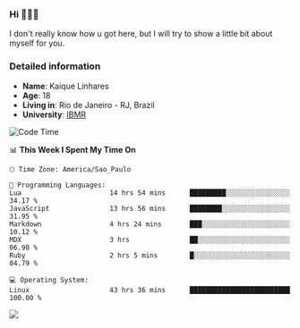 ### Hi 🙋🏽‍♂️

I don't really know how u got here, but I will try to show a little bit about myself for you.

### Detailed information

* **Name**: Kaique Linhares
* **Age**: 18
* **Living in**: Rio  de Janeiro - RJ, Brazil
* **University**: [IBMR](https://www.ibmr.br/)

<!--START_SECTION:waka-->
![Code Time](http://img.shields.io/badge/Code%20Time-561%20hrs%2027%20mins-blue)

📊 **This Week I Spent My Time On** 

```text
🕑︎ Time Zone: America/Sao_Paulo

💬 Programming Languages: 
Lua                      14 hrs 54 mins      █████████░░░░░░░░░░░░░░░░   34.17 % 
JavaScript               13 hrs 56 mins      ████████░░░░░░░░░░░░░░░░░   31.95 % 
Markdown                 4 hrs 24 mins       ███░░░░░░░░░░░░░░░░░░░░░░   10.12 % 
MDX                      3 hrs               ██░░░░░░░░░░░░░░░░░░░░░░░   06.90 % 
Ruby                     2 hrs 5 mins        █░░░░░░░░░░░░░░░░░░░░░░░░   04.79 % 

💻 Operating System: 
Linux                    43 hrs 36 mins      █████████████████████████   100.00 % 
```


<!--END_SECTION:waka-->

<a href="https://www.linkedin.com/in/kaique-linhares-25a840208/"  target="_blank"><img src="https://img.shields.io/badge/-LinkedIn-%230077B5?style=for-the-badge&logo=linkedin&logoColor=white" target="_blank"></a>

